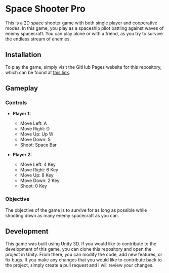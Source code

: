 # Space Shooter Pro
This is a 2D space shooter game with both single player and cooperative modes. In this game, you play as a spaceship pilot battling against waves of enemy spacecraft. You can play alone or with a friend, as you try to survive the endless stream of enemies.

## Installation

To play the game, simply visit the GitHub Pages website for this repository, which can be found at [this link](https://gal-noy.github.io/Space-Shooter-Pro/).

## Gameplay

### Controls

* **Player 1:**
  * Move Left: A
  * Move Right: D
  * Move Up: Up W
  * Move Down: S
  * Shoot: Space Bar

* **Player 2:**
  * Move Left: 4 Key
  * Move Right: 6 Key
  * Move Up: 8 Key
  * Move Down: 2 Key
  * Shoot: 0 Key

### Objective

The objective of the game is to survive for as long as possible while shooting down as many enemy spacecraft as you can.

## Development

This game was built using Unity 3D. If you would like to contribute to the development of this game, you can clone this repository and open the project in Unity. From there, you can modify the code, add new features, or fix bugs. If you make any changes that you would like to contribute back to the project, simply create a pull request and I will review your changes.
